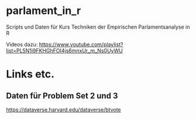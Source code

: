 # parlament_in_r
Scripts und Daten für Kurs Techniken der Empirischen Parlamentsanalyse in R

Videos dazu: 
https://www.youtube.com/playlist?list=PL5N1i9FKHGhFOI4js6mnxUr_m_Ns0UyWU

# Links etc.

## Daten für Problem Set 2 und 3

https://dataverse.harvard.edu/dataverse/btvote
